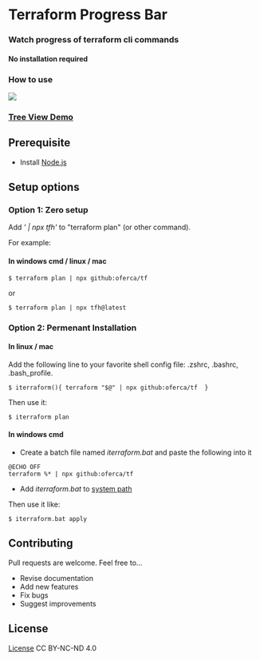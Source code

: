 # Terraform Progress Bar
### Watch progress of terraform cli commands
#### No installation required

### How to use 


![](https://github.com/oferca/tf/blob/main/npx-tfh.gif)


### [Tree View Demo](https://www.youtube.com/watch?v=orrhT1PQYsw)

## Prerequisite
* Install [Node.js](https://nodejs.org/)


## Setup options
### Option 1: Zero setup
Add *' | npx tfh'* to "terraform plan" (or other command).

For example:

####  In windows cmd / linux / mac 
```
$ terraform plan | npx github:oferca/tf 
```
or
```
$ terraform plan | npx tfh@latest
```


### Option 2: Permenant Installation
#### In linux / mac 
Add the following line to your favorite shell config file: .zshrc, .bashrc, .bash_profile.
```
$ iterraform(){ terraform "$@" | npx github:oferca/tf  }
```
Then use it:
```
$ iterraform plan
```

#### In windows cmd 
* Create a batch file named *iterraform.bat* and paste the following into it
```
@ECHO OFF 
terraform %* | npx github:oferca/tf
```
* Add *iterraform.bat* to [system path](https://www.mathworks.com/matlabcentral/answers/94933-how-do-i-edit-my-system-path-in-windows)

Then use it like:
```
$ iterraform.bat apply
```

## Contributing

Pull requests are welcome. Feel free to...

- Revise documentation
- Add new features
- Fix bugs
- Suggest improvements

## License
[License](https://htmlpreview.github.io/?https://github.com/oferca/tf/blob/main/LICENSE) CC BY-NC-ND 4.0 <img src="https://encrypted-tbn0.gstatic.com/images?q=tbn:ANd9GcQz6HUcjVjf9BcSd19ld6N-catKylrVJSOU6A&usqp=CAU" height="12" width="55" />
